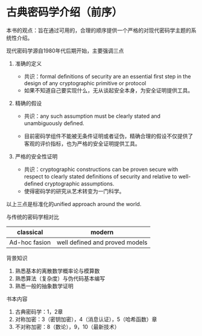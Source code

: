# 古典密码学介绍（前序）

本书的观点：旨在通过可用的，合理的顺序提供一个严格的对现代密码学主题的系统性介绍。

现代密码学源自1980年代后期开始，主要强调三点

1. 准确的定义

   - 共识：formal deﬁnitions of security are an essential ﬁrst step in the design of any cryptographic primitive or protocol
   - 如果不知道自己要实现什么，无从谈起安全本身，为安全证明提供工具。

2. 精确的假设

   - 共识：any such assumption must be clearly stated and unambiguously deﬁned.

   - 目前密码学组件不能被无条件证明或者证伪，精确合理的假设不仅提供了客观的评价指标，也为严格的安全证明提供工具。

3. 严格的安全性证明

   - 共识：cryptographic constructions can be proven secure with respect to clearly stated deﬁnitions of security and relative to well-deﬁned cryptographic assumptions.
   - 使得密码学的研究从艺术转变为一门科学。

以上三点是标准化的unified approach around the world.

与传统的密码学相对比

| classical     | modern                         | 
| ------------- | ------------------------------ | 
| Ad-hoc fasion | well defined and proved models |

背景知识

1. 熟悉基本的离散数学概率论与模算数
2. 熟悉算法（复杂度）与伪代码基本编写
3. 熟悉一般的抽象数学证明

书本内容

1. 古典密码学：1，2章
2. 对称加密：3（密钥加密），4（消息认证），5（哈希函数）章
3. 不对称加密：8（数论），9，10（最新技术）
